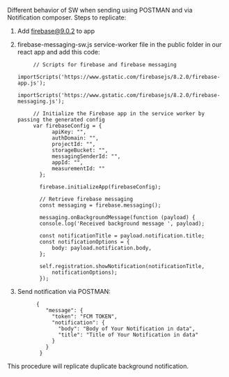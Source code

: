 Different behavior of SW when sending using POSTMAN and via Notification composer.
Steps to replicate:
1. Add firebase@9.0.2 to app 
2. firebase-messaging-sw.js service-worker file in the public folder in our react app and add this code:

            // Scripts for firebase and firebase messaging
            importScripts('https://www.gstatic.com/firebasejs/8.2.0/firebase-app.js');
            importScripts('https://www.gstatic.com/firebasejs/8.2.0/firebase-messaging.js');

            // Initialize the Firebase app in the service worker by passing the generated config
            var firebaseConfig = {
                  apiKey: "",
                  authDomain: "",
                  projectId: "",
                  storageBucket: "",
                  messagingSenderId: "",
                  appId: "",
                  measurementId: ""
              };

              firebase.initializeApp(firebaseConfig);

              // Retrieve firebase messaging
              const messaging = firebase.messaging();

              messaging.onBackgroundMessage(function (payload) {
              console.log('Received background message ', payload);

              const notificationTitle = payload.notification.title;
              const notificationOptions = {
                  body: payload.notification.body,
              };

              self.registration.showNotification(notificationTitle,
                  notificationOptions);
              });
  
3. Send notification via POSTMAN:
 
             {
                "message": {
                  "token": "FCM TOKEN",
                  "notification": {
                    "body": "Body of Your Notification in data",
                    "title": "Title of Your Notification in data"
                  }
                }
              }


This procedure will replicate duplicate background notification.

